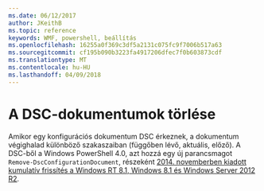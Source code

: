 ```yaml
---
ms.date: 06/12/2017
author: JKeithB
ms.topic: reference
keywords: WMF, powershell, beállítás
ms.openlocfilehash: 16255a0f369c3df5a2131c075fc9f7006b517a63
ms.sourcegitcommit: cf195b090b3223fa4917206dfec7f0b603873cdf
ms.translationtype: MT
ms.contentlocale: hu-HU
ms.lasthandoff: 04/09/2018
---
```

# <a name="remove-dsc-documents"></a>A DSC-dokumentumok törlése

Amikor egy konfigurációs dokumentum DSC érkeznek, a dokumentum végighalad különböző szakaszaiban (függőben lévő, aktuális, előző). A DSC-ből a Windows PowerShell 4.0, azt hozzá egy új parancsmagot `Remove-DscConfigurationDocument`, részeként [2014. novemberben kiadott kumulatív frissítés a Windows RT 8.1, Windows 8.1 és Windows Server 2012 R2](https://support.microsoft.com/kb/3000850).